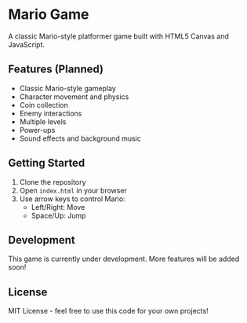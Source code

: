 # Mario Game

A classic Mario-style platformer game built with HTML5 Canvas and JavaScript.

## Features (Planned)
- Classic Mario-style gameplay
- Character movement and physics
- Coin collection
- Enemy interactions
- Multiple levels
- Power-ups
- Sound effects and background music

## Getting Started
1. Clone the repository
2. Open `index.html` in your browser
3. Use arrow keys to control Mario:
   - Left/Right: Move
   - Space/Up: Jump

## Development
This game is currently under development. More features will be added soon!

## License
MIT License - feel free to use this code for your own projects!
